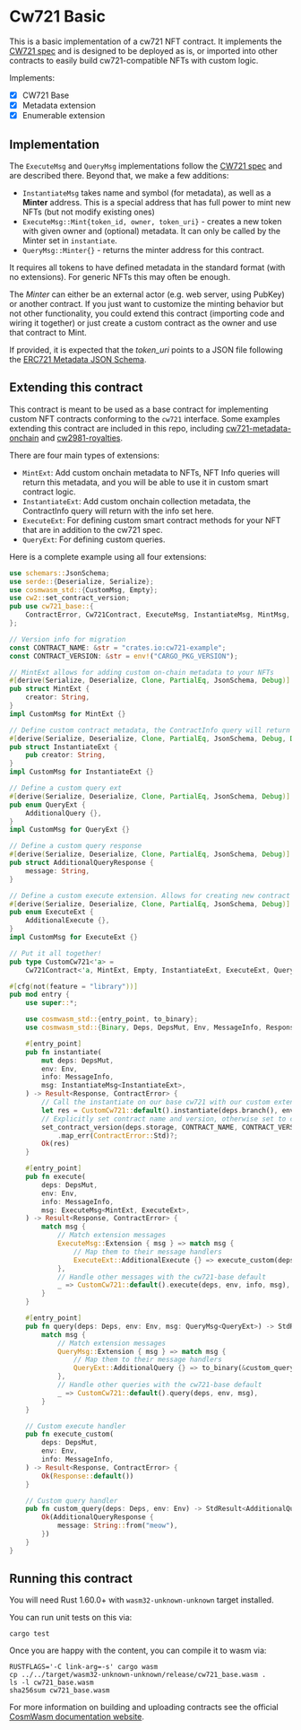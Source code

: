 # Cw721 Basic

This is a basic implementation of a cw721 NFT contract. It implements
the [CW721 spec](../../packages/cw721/README.md) and is designed to
be deployed as is, or imported into other contracts to easily build
cw721-compatible NFTs with custom logic.

Implements:

- [x] CW721 Base
- [x] Metadata extension
- [x] Enumerable extension

## Implementation

The `ExecuteMsg` and `QueryMsg` implementations follow the [CW721 spec](../../packages/cw721/README.md) and are described there.
Beyond that, we make a few additions:

* `InstantiateMsg` takes name and symbol (for metadata), as well as a **Minter** address. This is a special address that has full
power to mint new NFTs (but not modify existing ones)
* `ExecuteMsg::Mint{token_id, owner, token_uri}` - creates a new token with given owner and (optional) metadata. It can only be called by
the Minter set in `instantiate`.
* `QueryMsg::Minter{}` - returns the minter address for this contract.

It requires all tokens to have defined metadata in the standard format (with no extensions). For generic NFTs this may often be enough.

The *Minter* can either be an external actor (e.g. web server, using PubKey) or another contract. If you just want to customize
the minting behavior but not other functionality, you could extend this contract (importing code and wiring it together)
or just create a custom contract as the owner and use that contract to Mint.

If provided, it is expected that the _token_uri_ points to a JSON file following the [ERC721 Metadata JSON Schema](https://eips.ethereum.org/EIPS/eip-721).

## Extending this contract
This contract is meant to be used as a base contract for implementing custom NFT contracts conforming to the `cw721` interface. Some examples extending this contract are included in this repo, including [cw721-metadata-onchain](../cw721-metadata-onchain) and [cw2981-royalties](../cw2981-royalties).

There are four main types of extensions:
* `MintExt`: Add custom onchain metadata to NFTs, NFT Info queries will return this metadata, and you will be able to use it in custom smart contract logic.
* `InstantiateExt`: Add custom onchain collection metadata, the ContractInfo query will return with the info set here.
* `ExecuteExt`: For defining custom smart contract methods for your NFT that are in addition to the cw721 spec.
* `QueryExt`: For defining custom queries.

Here is a complete example using all four extensions:

```rust
use schemars::JsonSchema;
use serde::{Deserialize, Serialize};
use cosmwasm_std::{CustomMsg, Empty};
use cw2::set_contract_version;
pub use cw721_base::{
    ContractError, Cw721Contract, ExecuteMsg, InstantiateMsg, MintMsg, MinterResponse, QueryMsg,
};

// Version info for migration
const CONTRACT_NAME: &str = "crates.io:cw721-example";
const CONTRACT_VERSION: &str = env!("CARGO_PKG_VERSION");

// MintExt allows for adding custom on-chain metadata to your NFTs
#[derive(Serialize, Deserialize, Clone, PartialEq, JsonSchema, Debug)]
pub struct MintExt {
    creator: String,
}
impl CustomMsg for MintExt {}

// Define custom contract metadata, the ContractInfo query will return with the info set here
#[derive(Serialize, Deserialize, Clone, PartialEq, JsonSchema, Debug, Default)]
pub struct InstantiateExt {
    pub creator: String,
}
impl CustomMsg for InstantiateExt {}

// Define a custom query ext
#[derive(Serialize, Deserialize, Clone, PartialEq, JsonSchema, Debug)]
pub enum QueryExt {
    AdditionalQuery {},
}
impl CustomMsg for QueryExt {}

// Define a custom query response
#[derive(Serialize, Deserialize, Clone, PartialEq, JsonSchema, Debug)]
pub struct AdditionalQueryResponse {
    message: String,
}

// Define a custom execute extension. Allows for creating new contract methods
#[derive(Serialize, Deserialize, Clone, PartialEq, JsonSchema, Debug)]
pub enum ExecuteExt {
    AdditionalExecute {},
}
impl CustomMsg for ExecuteExt {}

// Put it all together!
pub type CustomCw721<'a> =
    Cw721Contract<'a, MintExt, Empty, InstantiateExt, ExecuteExt, QueryExt>;

#[cfg(not(feature = "library"))]
pub mod entry {
    use super::*;

    use cosmwasm_std::{entry_point, to_binary};
    use cosmwasm_std::{Binary, Deps, DepsMut, Env, MessageInfo, Response, StdResult};

    #[entry_point]
    pub fn instantiate(
        mut deps: DepsMut,
        env: Env,
        info: MessageInfo,
        msg: InstantiateMsg<InstantiateExt>,
    ) -> Result<Response, ContractError> {
        // Call the instantiate on our base cw721 with our custom extensions
        let res = CustomCw721::default().instantiate(deps.branch(), env, info, msg)?;
        // Explicitly set contract name and version, otherwise set to cw721-base info
        set_contract_version(deps.storage, CONTRACT_NAME, CONTRACT_VERSION)
            .map_err(ContractError::Std)?;
        Ok(res)
    }

    #[entry_point]
    pub fn execute(
        deps: DepsMut,
        env: Env,
        info: MessageInfo,
        msg: ExecuteMsg<MintExt, ExecuteExt>,
    ) -> Result<Response, ContractError> {
        match msg {
            // Match extension messages
            ExecuteMsg::Extension { msg } => match msg {
                // Map them to their message handlers
                ExecuteExt::AdditionalExecute {} => execute_custom(deps, env, info),
            },
            // Handle other messages with the cw721-base default
            _ => CustomCw721::default().execute(deps, env, info, msg),
        }
    }

    #[entry_point]
    pub fn query(deps: Deps, env: Env, msg: QueryMsg<QueryExt>) -> StdResult<Binary> {
        match msg {
            // Match extension messages
            QueryMsg::Extension { msg } => match msg {
                // Map them to their message handlers
                QueryExt::AdditionalQuery {} => to_binary(&custom_query(deps, env)?),
            },
            // Handle other queries with the cw721-base default
            _ => CustomCw721::default().query(deps, env, msg),
        }
    }

    // Custom execute handler
    pub fn execute_custom(
        deps: DepsMut,
        env: Env,
        info: MessageInfo,
    ) -> Result<Response, ContractError> {
        Ok(Response::default())
    }

    // Custom query handler
    pub fn custom_query(deps: Deps, env: Env) -> StdResult<AdditionalQueryResponse> {
        Ok(AdditionalQueryResponse {
            message: String::from("meow"),
        })
    }
}

```

## Running this contract

You will need Rust 1.60.0+ with `wasm32-unknown-unknown` target installed.

You can run unit tests on this via: 

`cargo test`

Once you are happy with the content, you can compile it to wasm via:

```
RUSTFLAGS='-C link-arg=-s' cargo wasm
cp ../../target/wasm32-unknown-unknown/release/cw721_base.wasm .
ls -l cw721_base.wasm
sha256sum cw721_base.wasm
```

For more information on building and uploading contracts see the official [CosmWasm documentation website](https://docs.cosmwasm.com).
